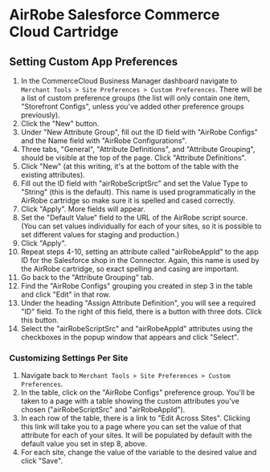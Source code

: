 # AirRobe Salesforce Commerce Cloud Cartridge

## Setting Custom App Preferences

1. In the CommerceCloud Business Manager dashboard navigate to `Merchant Tools > Site Preferences > Custom Preferences`. There will be a list of custom preference groups (the list will only contain one item, "Storefront Configs", unless you've added other preference groups previously).
2. Click the "New" button.
3. Under "New Attribute Group", fill out the ID field with "AirRobe Configs" and the Name field with "AirRobe Configurations".
4. Three tabs, "General", "Attribute Definitions", and "Attribute Grouping", should be visible at the top of the page. Click "Attribute Definitions".
5. Click "New" (at this writing, it's at the bottom of the table with the existing attributes).
6. Fill out the ID field with "airRobeScriptSrc" and set the Value Type to "String" (this is the default). This name is used programmatically in the AirRobe cartridge so make sure it is spelled and cased correctly.
7. Click "Apply". More fields will appear.
8. Set the "Default Value" field to the URL of the AirRobe script source. (You can set values individually for each of your sites, so it is possible to set different values for staging and production.)
9. Click "Apply".
10. Repeat steps 4-10, setting an attribute called "airRobeAppId" to the app ID for the Salesforce shop in the Connector. Again, this name is used by the AirRobe cartridge, so exact spelling and casing are important.
11. Go back to the "Attribute Grouping" tab.
12. Find the "AirRobe Configs" grouping you created in step 3 in the table and click "Edit" in that row.
13. Under the heading "Assign Attribute Definition", you will see a required "ID" field. To the right of this field, there is a button with three dots. Click this button.
14. Select the "airRobeScriptSrc" and "airRobeAppId" attributes using the checkboxes in the popup window that appears and click "Select".

### Customizing Settings Per Site

1. Navigate back to `Merchant Tools > Site Preferences > Custom Preferences`.
2. In the table, click on the "AirRobe Configs" preference group. You'll be taken to a page with a table showing the custom attributes you've chosen ("airRobeScriptSrc" and "airRobeAppId").
3. In each row of the table, there is a link to "Edit Across Sites". Clicking this link will take you to a page where you can set the value of that attribute for each of your sites. It will be populated by default with the default value you set in step 8, above.
4. For each site, change the value of the variable to the desired value and click "Save".
